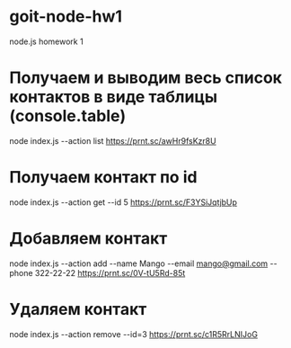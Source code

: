 # goit-node-hw1

node.js homework 1

# Получаем и выводим весь список контактов в виде таблицы (console.table)

node index.js --action list
https://prnt.sc/awHr9fsKzr8U

# Получаем контакт по id

node index.js --action get --id 5
https://prnt.sc/F3YSiJqtjbUp

# Добавляем контакт

node index.js --action add --name Mango --email mango@gmail.com --phone 322-22-22
https://prnt.sc/0V-tU5Rd-85t

# Удаляем контакт

node index.js --action remove --id=3
https://prnt.sc/c1R5RrLNIJoG
